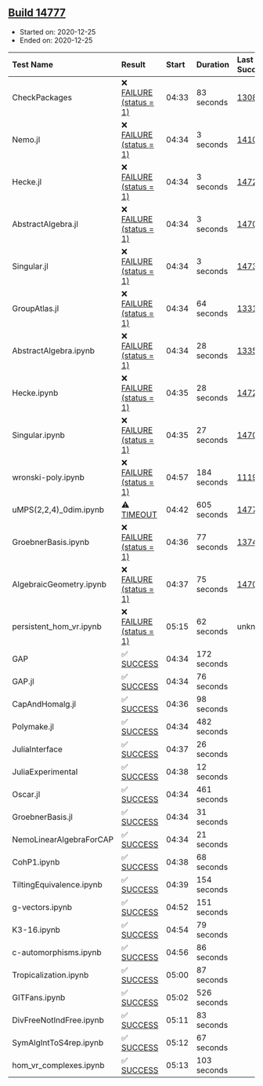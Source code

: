 ## [Build 14777](https://oscarci.mathematik.uni-kl.de/job/oscar/14777/)

* Started on: 2020-12-25
* Ended on: 2020-12-25

| Test Name    | Result | Start | Duration | Last Success | First Failure |
|:-------------|:-------|:------|:---------|:-------------|:--------------|
| CheckPackages | ❌ [FAILURE (status = 1)](https://oscarci.mathematik.uni-kl.de/job/oscar/14777/artifact/logs/build-14777/CheckPackages.log) | 04:33 | 83 seconds | [13085](https://oscarci.mathematik.uni-kl.de/job/oscar/13085/) | [13086](https://oscarci.mathematik.uni-kl.de/job/oscar/13086/) |
| Nemo.jl | ❌ [FAILURE (status = 1)](https://oscarci.mathematik.uni-kl.de/job/oscar/14777/artifact/logs/build-14777/Nemo.jl.log) | 04:34 | 3 seconds | [14101](https://oscarci.mathematik.uni-kl.de/job/oscar/14101/) | [14102](https://oscarci.mathematik.uni-kl.de/job/oscar/14102/) |
| Hecke.jl | ❌ [FAILURE (status = 1)](https://oscarci.mathematik.uni-kl.de/job/oscar/14777/artifact/logs/build-14777/Hecke.jl.log) | 04:34 | 3 seconds | [14723](https://oscarci.mathematik.uni-kl.de/job/oscar/14723/) | [14724](https://oscarci.mathematik.uni-kl.de/job/oscar/14724/) |
| AbstractAlgebra.jl | ❌ [FAILURE (status = 1)](https://oscarci.mathematik.uni-kl.de/job/oscar/14777/artifact/logs/build-14777/AbstractAlgebra.jl.log) | 04:34 | 3 seconds | [14701](https://oscarci.mathematik.uni-kl.de/job/oscar/14701/) | [14702](https://oscarci.mathematik.uni-kl.de/job/oscar/14702/) |
| Singular.jl | ❌ [FAILURE (status = 1)](https://oscarci.mathematik.uni-kl.de/job/oscar/14777/artifact/logs/build-14777/Singular.jl.log) | 04:34 | 3 seconds | [14732](https://oscarci.mathematik.uni-kl.de/job/oscar/14732/) | [14733](https://oscarci.mathematik.uni-kl.de/job/oscar/14733/) |
| GroupAtlas.jl | ❌ [FAILURE (status = 1)](https://oscarci.mathematik.uni-kl.de/job/oscar/14777/artifact/logs/build-14777/GroupAtlas.jl.log) | 04:34 | 64 seconds | [13311](https://oscarci.mathematik.uni-kl.de/job/oscar/13311/) | [13312](https://oscarci.mathematik.uni-kl.de/job/oscar/13312/) |
| AbstractAlgebra.ipynb | ❌ [FAILURE (status = 1)](https://oscarci.mathematik.uni-kl.de/job/oscar/14777/artifact/logs/build-14777/AbstractAlgebra.ipynb.log) | 04:34 | 28 seconds | [13355](https://oscarci.mathematik.uni-kl.de/job/oscar/13355/) | [13356](https://oscarci.mathematik.uni-kl.de/job/oscar/13356/) |
| Hecke.ipynb | ❌ [FAILURE (status = 1)](https://oscarci.mathematik.uni-kl.de/job/oscar/14777/artifact/logs/build-14777/Hecke.ipynb.log) | 04:35 | 28 seconds | [14723](https://oscarci.mathematik.uni-kl.de/job/oscar/14723/) | [14724](https://oscarci.mathematik.uni-kl.de/job/oscar/14724/) |
| Singular.ipynb | ❌ [FAILURE (status = 1)](https://oscarci.mathematik.uni-kl.de/job/oscar/14777/artifact/logs/build-14777/Singular.ipynb.log) | 04:35 | 27 seconds | [14701](https://oscarci.mathematik.uni-kl.de/job/oscar/14701/) | [14702](https://oscarci.mathematik.uni-kl.de/job/oscar/14702/) |
| wronski-poly.ipynb | ❌ [FAILURE (status = 1)](https://oscarci.mathematik.uni-kl.de/job/oscar/14777/artifact/logs/build-14777/wronski-poly.ipynb.log) | 04:57 | 184 seconds | [11192](https://oscarci.mathematik.uni-kl.de/job/oscar/11192/) | [11193](https://oscarci.mathematik.uni-kl.de/job/oscar/11193/) |
| uMPS(2,2,4)_0dim.ipynb | ⚠ [TIMEOUT](https://oscarci.mathematik.uni-kl.de/job/oscar/14777/artifact/logs/build-14777/uMPS-2-2-4-_0dim.ipynb.log) | 04:42 | 605 seconds | [14776](https://oscarci.mathematik.uni-kl.de/job/oscar/14776/) | [14777](https://oscarci.mathematik.uni-kl.de/job/oscar/14777/) |
| GroebnerBasis.ipynb | ❌ [FAILURE (status = 1)](https://oscarci.mathematik.uni-kl.de/job/oscar/14777/artifact/logs/build-14777/GroebnerBasis.ipynb.log) | 04:36 | 77 seconds | [13748](https://oscarci.mathematik.uni-kl.de/job/oscar/13748/) | [13749](https://oscarci.mathematik.uni-kl.de/job/oscar/13749/) |
| AlgebraicGeometry.ipynb | ❌ [FAILURE (status = 1)](https://oscarci.mathematik.uni-kl.de/job/oscar/14777/artifact/logs/build-14777/AlgebraicGeometry.ipynb.log) | 04:37 | 75 seconds | [14701](https://oscarci.mathematik.uni-kl.de/job/oscar/14701/) | [14702](https://oscarci.mathematik.uni-kl.de/job/oscar/14702/) |
| persistent_hom_vr.ipynb | ❌ [FAILURE (status = 1)](https://oscarci.mathematik.uni-kl.de/job/oscar/14777/artifact/logs/build-14777/persistent_hom_vr.ipynb.log) | 05:15 | 62 seconds | unknown | unknown |
| GAP | ✅ [SUCCESS](https://oscarci.mathematik.uni-kl.de/job/oscar/14777/artifact/logs/build-14777/GAP.log) | 04:34 | 172 seconds |  |  |
| GAP.jl | ✅ [SUCCESS](https://oscarci.mathematik.uni-kl.de/job/oscar/14777/artifact/logs/build-14777/GAP.jl.log) | 04:34 | 76 seconds |  |  |
| CapAndHomalg.jl | ✅ [SUCCESS](https://oscarci.mathematik.uni-kl.de/job/oscar/14777/artifact/logs/build-14777/CapAndHomalg.jl.log) | 04:36 | 98 seconds |  |  |
| Polymake.jl | ✅ [SUCCESS](https://oscarci.mathematik.uni-kl.de/job/oscar/14777/artifact/logs/build-14777/Polymake.jl.log) | 04:34 | 482 seconds |  |  |
| JuliaInterface | ✅ [SUCCESS](https://oscarci.mathematik.uni-kl.de/job/oscar/14777/artifact/logs/build-14777/JuliaInterface.log) | 04:37 | 26 seconds |  |  |
| JuliaExperimental | ✅ [SUCCESS](https://oscarci.mathematik.uni-kl.de/job/oscar/14777/artifact/logs/build-14777/JuliaExperimental.log) | 04:38 | 12 seconds |  |  |
| Oscar.jl | ✅ [SUCCESS](https://oscarci.mathematik.uni-kl.de/job/oscar/14777/artifact/logs/build-14777/Oscar.jl.log) | 04:34 | 461 seconds |  |  |
| GroebnerBasis.jl | ✅ [SUCCESS](https://oscarci.mathematik.uni-kl.de/job/oscar/14777/artifact/logs/build-14777/GroebnerBasis.jl.log) | 04:34 | 31 seconds |  |  |
| NemoLinearAlgebraForCAP | ✅ [SUCCESS](https://oscarci.mathematik.uni-kl.de/job/oscar/14777/artifact/logs/build-14777/NemoLinearAlgebraForCAP.log) | 04:34 | 21 seconds |  |  |
| CohP1.ipynb | ✅ [SUCCESS](https://oscarci.mathematik.uni-kl.de/job/oscar/14777/artifact/logs/build-14777/CohP1.ipynb.log) | 04:38 | 68 seconds |  |  |
| TiltingEquivalence.ipynb | ✅ [SUCCESS](https://oscarci.mathematik.uni-kl.de/job/oscar/14777/artifact/logs/build-14777/TiltingEquivalence.ipynb.log) | 04:39 | 154 seconds |  |  |
| g-vectors.ipynb | ✅ [SUCCESS](https://oscarci.mathematik.uni-kl.de/job/oscar/14777/artifact/logs/build-14777/g-vectors.ipynb.log) | 04:52 | 151 seconds |  |  |
| K3-16.ipynb | ✅ [SUCCESS](https://oscarci.mathematik.uni-kl.de/job/oscar/14777/artifact/logs/build-14777/K3-16.ipynb.log) | 04:54 | 79 seconds |  |  |
| c-automorphisms.ipynb | ✅ [SUCCESS](https://oscarci.mathematik.uni-kl.de/job/oscar/14777/artifact/logs/build-14777/c-automorphisms.ipynb.log) | 04:56 | 86 seconds |  |  |
| Tropicalization.ipynb | ✅ [SUCCESS](https://oscarci.mathematik.uni-kl.de/job/oscar/14777/artifact/logs/build-14777/Tropicalization.ipynb.log) | 05:00 | 87 seconds |  |  |
| GITFans.ipynb | ✅ [SUCCESS](https://oscarci.mathematik.uni-kl.de/job/oscar/14777/artifact/logs/build-14777/GITFans.ipynb.log) | 05:02 | 526 seconds |  |  |
| DivFreeNotIndFree.ipynb | ✅ [SUCCESS](https://oscarci.mathematik.uni-kl.de/job/oscar/14777/artifact/logs/build-14777/DivFreeNotIndFree.ipynb.log) | 05:11 | 83 seconds |  |  |
| SymAlgIntToS4rep.ipynb | ✅ [SUCCESS](https://oscarci.mathematik.uni-kl.de/job/oscar/14777/artifact/logs/build-14777/SymAlgIntToS4rep.ipynb.log) | 05:12 | 67 seconds |  |  |
| hom_vr_complexes.ipynb | ✅ [SUCCESS](https://oscarci.mathematik.uni-kl.de/job/oscar/14777/artifact/logs/build-14777/hom_vr_complexes.ipynb.log) | 05:13 | 103 seconds |  |  |
